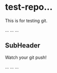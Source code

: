 # test-repo...
This is for testing git.

... ... ...

## SubHeader 
Watch your git push!

... ... ...
